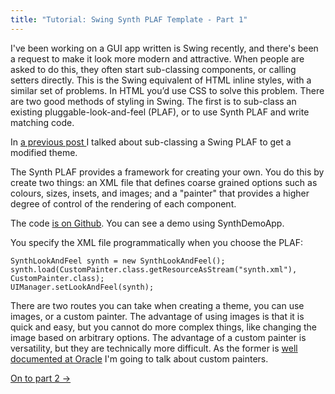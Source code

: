 ```yaml
---
title: "Tutorial: Swing Synth PLAF Template - Part 1"
---
```

<p>I've been working on a GUI app written is Swing recently, and there's been a request to make it look more modern and attractive. When people are asked to do this, they often start sub-classing components, or calling setters directly. This is the Swing equivalent of HTML inline styles, with a similar set of problems. In HTML you’d use CSS to solve this problem. There are two good methods of styling in Swing. The first is to sub-class an existing pluggable-look-and-feel (PLAF), or to use Synth PLAF and write matching code.</p>

<p>In <a href="/content/swing-plaf-example"> a previous post </a> I talked about sub-classing a Swing PLAF to get a modified theme.</p>

<p>The Synth PLAF provides a framework for creating your own. You do this by create two things: an XML file that defines coarse grained options such as colours, sizes, insets, and images; and a "painter" that provides a higher degree of control of the rendering of each component.</p>

<p>The code <a href="https://github.com/alexec/swing-synth-plaf-template">is on Github</a>. You can see a demo using SynthDemoApp.</p> 

<p>You specify the XML file programmatically when you choose the PLAF:</p>

	SynthLookAndFeel synth = new SynthLookAndFeel();
	synth.load(CustomPainter.class.getResourceAsStream("synth.xml"), CustomPainter.class);
	UIManager.setLookAndFeel(synth);

<p>There are two routes you can take when creating a theme, you can use images, or a custom painter. The advantage of using images is that it is quick and easy, but you cannot do more complex things, like changing the image based on arbitrary options. The advantage of a custom painter is versatility, but they are technically more difficult. As the former is <a href="http://docs.oracle.com/javase/tutorial/uiswing/lookandfeel/synth.html">well documented at Oracle</a> I'm going to talk about custom painters.<p>

<p><a href="/content/tutorial-swing-synth-plaf-template-part-2-style-defaults">On to part 2 &rarr; </a></p>
